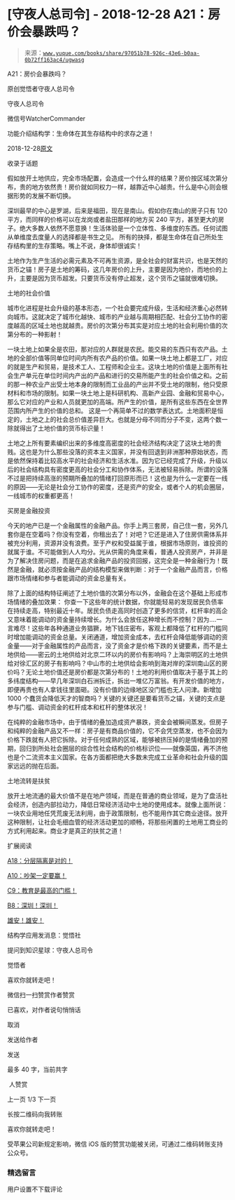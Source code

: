 # [守夜人总司令] - 2018-12-28 A21：房价会暴跌吗？

> 来源：[`www.yuque.com/books/share/97051b78-926c-43e6-b0aa-0b72ff163ac4/ugwasg`](https://www.yuque.com/books/share/97051b78-926c-43e6-b0aa-0b72ff163ac4/ugwasg)



A21：房价会暴跌吗？ 

原创觉悟者守夜人总司令 

守夜人总司令 

微信号WatcherCommander 

功能介绍结构学：生命体在其生存结构中的求存之道！ 

2018-12-28[原文](https://mp.weixin.qq.com/s?__biz=MzAxNDk1NjI2Mw==&mid=2247484150&idx=1&sn=2826c8330b2b5e60bc113968ee5259b7&chksm=9b8a217eacfda868f600cc1e7a573118d549d383145dda0a13fc2f560629047f8946f5af6bff&scene=27#wechat_redirect&cpage=441) 

收录于话题 

假如放开土地供应，完全市场配置，会造成一个什么样的结果？房价按区域次第分布，贵的地方依然贵！房价就如同权力一样，越靠近中心越贵。什么是中心则会根据形势的发展不断切换。 

深圳最早的中心是罗湖，后来是福田，现在是南山。假如你在南山的房子只有 120 平方，而同样的价格可以在龙岗或者盐田那样的地方买 240 平方，甚至更大的房子。绝大多数人依然不愿意换！生活体验是一个立体性、多维度的东西。任何试图从单维度去度量人的选择都是书生之见。 所有的抉择，都是生命体在自己所处生存结构里的生存策略。嘴上不说，身体却很诚实！ 

土地作为生产生活的必需元素及不可再生资源，是全社会的财富共识，也是天然的货币之锚！房子是土地的筹码，这几年房价的上升，主要是因为地价，而地价的上升，主要是因为货币超发。只要货币没有停止超发，这个货币之锚就很难切换。 

土地的社会价值 

城市化进程是社会升级的基本形态，一个社会要完成升级，生活和经济重心必然转向城市。这就决定了城市化越快、城市的产业越与周期相匹配、社会分工协作的密度越高的区域土地也就越贵。房价的次第分布其实是对应土地的社会利用价值的次第分布的一种影射！ 

一块土地上如果全是农田，那对应的人群就是农民。能交易的东西只有农产品。土地的全部价值等同单位时间内所有农产品的价值。如果一块土地上都是工厂，对应的就是生产和贸易，是技术工人、工程师和企业主。这块土地的价值是上面所有社会生产单元在单位时间内产出的产品和进行的交易所能产生的社会价值之和。之前的那一种农业产出受土地本身的限制而工业品的产出并不受土地的限制，他只受原材料和市场的限制。如果一块土地上是科研机构、高新产业园、金融和贸易中心，那么它对应的产业和人员就更加的高端。所产生的价值，是所有这些东西在全世界范围内所产生的价值的总和。 这是一个再简单不过的数学表达式。土地面积是恒定的，土地之上的社会总价值差异巨大。也就是分母不同而分子不变，这两个数一除就得出了土地价值的货币标识量！ 

土地之上所有要素编织出来的多维度高密度的社会经济结构决定了这块土地的贵贱。这也是为什么那些没落的资本主义国家，并没有回退到非洲那种原始状态，而是依然保持着比较高水平的社会经济和生活水准。因为它已经完成了升级，升级以后的社会结构具有密度更高的社会分工和协作体系，无法被轻易拆除。所谓的没落不过是把持续高涨的预期所叠加的情绪打回原形而已！这也是为什么一定要在一线的原因——无论是社会分工协作的密度，还是资产的安全，或者个人的机会圈层，一线城市的权重都更高！ 

买房是金融投资 

今天的地产已是一个金融属性的金融产品。你手上两三套房，自己住一套，另外几套你是在空着吗？你没有空着，你租出去了！对吧？它还是进入了住房供需体系并被充分利用，资源并没有浪费。至于产权和受益属于谁，根据市场原则，谁投资的就属于谁。不可能做到人人均分。光从供需的角度来看，普通人投资房产，并非是为了解决住房问题，而是在追求金融产品的投资回报，这完全是一种金融行为！既然是金融，就必须按金融产品的结构模型来做判断：对于一个金融产品而言，价格跟市场情绪和参与者能调动的资金总量有关。 

除了上面的结构特征阐述了土地价值的次第分布以外，金融会在这个基础上形成市场情绪的叠加效果： 你查一下这些年的统计数据，你就能轻易的发现居民负债率在持续走高，特别最近十年。居民负债走高同时创造了更多的信贷，杠杆率的高企又意味着能调动的资金量持续增长。为什么会放任这种增长而不控制？因为....一言难尽！这些年各种通道业务猖獗，地下钱庄密布，客观上都降低了杠杆的门槛同时增加能调动的资金总量。关闭通道，增加资金成本，去杠杆会降低能够调动的资金量——对于金融属性的产品而言，没了资金才是价格下跌的关键要素，而不是土地供给——密云的土地供给对北京二环以内的房价有影响吗？上海崇明区的土地供给对徐汇区的房子有影响吗？中山市的土地供给会影响到海对岸的深圳南山区的房价吗？无论土地价值还是房价都是次第分布的！土地的利用价值取决于基于其上的多纬度结构——早几年深圳白石洲拆迁，拆出一堆亿万富翁。有开发价值的地方，即便再贵也有人拿钱往里面砸。没有价值的边缘地区没门槛也无人问津。新增加 1000 个蠢货会降低天才的智商吗？关键的关键还是要看货币之锚，关键的支点是参与门槛、调动资金的杠杆成本和杠杆的整体状况！ 

在纯粹的金融市场中，由于情绪的叠加造成资产暴跌，资金会被瞬间蒸发。但房子和纯粹的金融产品又不一样：房子是有商品价值的，它不会凭空蒸发，也不会因为价格下跌就有人把它拆除。对于任何成熟的区域，能够被挤压掉的是情绪叠加的预期，回归到所处社会圈层的综合性社会结构的价格标识位——就像英国，再不济他也是个二流资本主义国家。在各方面都把绝大多数未完成工业革命和社会升级的国家远远的抛在后面。 

土地流转是扶贫 

放开土地流通的最大价值不是在地产领域，而是在普通的商业领域，是为了盘活社会经济，创造内部拉动力，降低日常经济活动中土地的使用成本。就像上面所说：一块农业用地任凭荒废无法利用，由于政策限制，也不能用作其它商业途径。放开这种限制，让社会毛细血管的经济活动更加的顺畅，将那些闲置的土地用工商业的方式利用起来。商业才是真正的扶贫之道！ 

扩展阅读 

[A18：分层隔离是对的！](http://mp.weixin.qq.com/s?__biz=MzAxNDk1NjI2Mw==&mid=2247484136&idx=1&sn=1df1484712a9055ce168563421ee0402&chksm=9b8a2160acfda876db167b734b3ccbb9d17e0c9183a2b4f62583ccca4f3999c8dc4b85d80d6d&scene=21#wechat_redirect) 

[A10：吵架一定要赢！](http://mp.weixin.qq.com/s?__biz=MzAxNDk1NjI2Mw==&mid=2247484003&idx=1&sn=22ae8f8ff6c46632e7aca5291053d7fc&chksm=9b8a21ebacfda8fd92f8c5175bc8f2d4a47c338b6a09b1e42cae7660e9c0306c8fc72229761f&scene=21#wechat_redirect) 

[C9：教育是最高的门槛！](http://mp.weixin.qq.com/s?__biz=MzAxNDk1NjI2Mw==&mid=2247484066&idx=1&sn=e394d22ec0f989b141fd07650d135f0d&chksm=9b8a212aacfda83c7391343fb6def9c792717291512ef0f31934f472d9ad68416579489f571f&scene=21#wechat_redirect) 

[B8：深圳！深圳！](http://mp.weixin.qq.com/s?__biz=MzAxNDk1NjI2Mw==&mid=2247484117&idx=1&sn=431003649bcad81aa78c7a794b3e53b0&chksm=9b8a215dacfda84b49472f08f79bab7f7cb58d62d4da92ce350691de7b90595a3b3bf148f2c2&scene=21#wechat_redirect) 

[雄安！雄安！](http://mp.weixin.qq.com/s?__biz=MzAxNDk1NjI2Mw==&mid=2247483977&idx=1&sn=a4f2698c05dad34226e4ae55188c7fba&chksm=9b8a21c1acfda8d71ba678399707bfb02b6ffbdd37163fc090bde8b151d5da301846fcd4e2ad&scene=21#wechat_redirect) 

结构学应用发消息：觉悟社 

提问到知识星球：守夜人总司令  



觉悟者 

喜欢你就转走吧！ 

微信扫一扫赞赏作者赞赏 

已喜欢，对作者说句悄悄话 

取消 

发送给作者 

发送 

最多 40 字，当前共字 

 人赞赏 

上一页 1/3 下一页 

长按二维码向我转账 

喜欢你就转走吧！ 

受苹果公司新规定影响，微信 iOS 版的赞赏功能被关闭，可通过二维码转账支持公众号。 

### 精选留言 

用户设置不下载评论